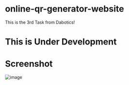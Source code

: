 # online-qr-generator-website
This is the 3rd Task from Dabotics!

# This is Under Development

# Screenshot 
![image](https://github.com/parthasdey2304/online-qr-generator-website/assets/131694386/d0343409-8610-4d7c-b2ed-62671610d1d9)
